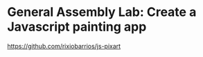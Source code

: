 # General Assembly Lab: Create a Javascript painting app

https://github.com/rixiobarrios/js-pixart
